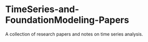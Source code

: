 # TimeSeries-and-FoundationModeling-Papers
A collection of research papers and notes on time series analysis. 
